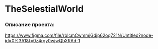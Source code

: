 # TheSelestialWorld
### Описание проекта:
<https://www.figma.com/file/rbIcmCwmmjGdip62oq721N/Untitled?node-id=0%3A1&t=0z4rgy0wjwQbXRAd-1>
